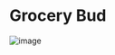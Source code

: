 # Grocery Bud
![image](https://user-images.githubusercontent.com/61703808/169853724-ff679a24-7a19-46ff-9dbc-7aac5630f837.png)

